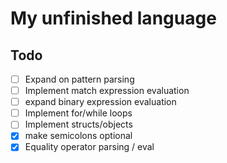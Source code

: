 # My unfinished language

## Todo

- [ ] Expand on pattern parsing
- [ ] Implement match expression evaluation
- [ ] expand binary expression evaluation
- [ ] Implement for/while loops
- [ ] Implement structs/objects
- [x] make semicolons optional
- [x] Equality operator parsing / eval
